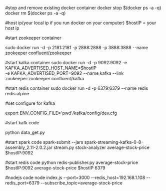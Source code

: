 
#stop and remove existing docker container
docker stop $(docker ps -a -q)
docker rm $(docker ps -a -q)

#host ip(your local ip if you run docker on your computer)
$hostIP = your host ip

#start zookeeper container

sudo docker run -d -p 2181:2181 -p 2888:2888 -p 3888:3888 --name zookeeper confluent/zookeeper

#start kalka container 
sudo docker run -d -p 9092:9092 -e KAFKA_ADVERTISED_HOST_NAME=$hostIP \
-e KAFKA_ADVERTISED_PORT=9092 --name kafka --link zookeeper:zookeeper confluent/kafka


#start redis container
 sudo docker run -d -p 6379:6379 --name redis redis:alpine


#set configure for kafka

export ENV_CONFIG_FILE='pwd'/kafka/config/dev.cfg

#start kafk code

python data_get.py


#start spark code
spark-submit --jars spark-streaming-kafka-0-8-assembly_2.11-2.0.2.jar stream.py stock-analyzer average-stock-price $hostIP:9092


#start redis code 
python redis-publisher.py average-stock-price $hostIP:9092 average-stock-price $hostIP 6379


#nodejs code
node index.js --port=3000 --redis_host=192.168.1.108 --redis_port=6379 --subscribe_topic=average-stock-price



